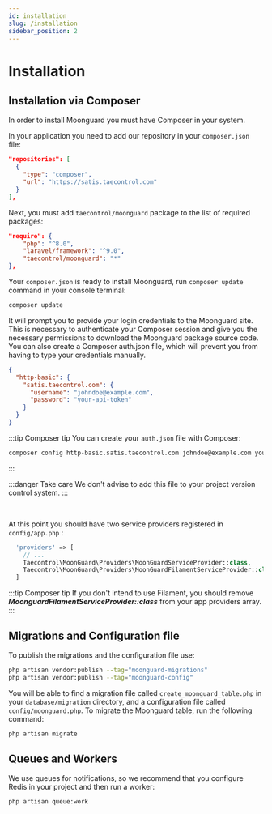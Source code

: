 ```yaml
---
id: installation
slug: /installation
sidebar_position: 2
---
```


# Installation

## Installation via Composer

In order to install Moonguard you must have Composer in your system.

In your application you need to add our repository in your `composer.json` file:

```json
"repositories": [
  {
    "type": "composer",
    "url": "https://satis.taecontrol.com"
  }
],
```

Next, you must add `taecontrol/moonguard` package to the list of required packages:

```json
"require": {
    "php": "^8.0",
    "laravel/framework": "^9.0",
    "taecontrol/moonguard": "*"
},
```

Your `composer.json` is ready to install Moonguard, run `composer update` command in your console terminal:

```bash
composer update
```

<!-- It will prompt to provide your login credentials to Moonguard site. We need this to authenticate your Composer session and permissions to download Moonguard package source code. You can also create a Composer auth.json file (this will prevent you to type your credentials manually): -->
It will prompt you to provide your login credentials to the Moonguard site. This is necessary to authenticate your Composer session and give you the necessary permissions to download the Moonguard package source code. You can also create a Composer auth.json file, which will prevent you from having to type your credentials manually.

```json
{
  "http-basic": {
    "satis.taecontrol.com": {
      "username": "johndoe@example.com",
      "password": "your-api-token"
    }
  }
}
```

:::tip Composer tip
You can create your `auth.json` file with Composer:
```bash
composer config http-basic.satis.taecontrol.com johndoe@example.com your-api-token
```
:::

:::danger Take care
We don't advise to add this file to your project version control system.
:::

<br />

At this point you should have two service providers registered in `config/app.php`  :

```php
  'providers' => [
    // ...
    Taecontrol\MoonGuard\Providers\MoonGuardServiceProvider::class,
    Taecontrol\MoonGuard\Providers\MoonGuardFilamentServiceProvider::class,
  ]
```

:::tip Composer tip
If you don't intend to use Filament, you should remove **_MoonguardFilamentServiceProvider::class_** from your app providers array.
:::

## Migrations and Configuration file

To publish the migrations and the configuration file use:

```bash
php artisan vendor:publish --tag="moonguard-migrations"
php artisan vendor:publish --tag="moonguard-config"
```

<!-- You will be able to find a migration file `create_moonguard_table.php` in your `database/migration` directory and a config file `config/moonguard.php`. Run the following command to migrate moonguard table: -->
You will be able to find a migration file called `create_moonguard_table.php` in your `database/migration` directory, and a configuration file called `config/moonguard.php`. To migrate the Moonguard table, run the following command:

```bash
php artisan migrate
```

## Queues and Workers

<!-- We use queues on notifications so we recommend you to configure redis in your project. Then run a worker: -->
We use queues for notifications, so we recommend that you configure Redis in your project and then run a worker:

```bash
php artisan queue:work
```